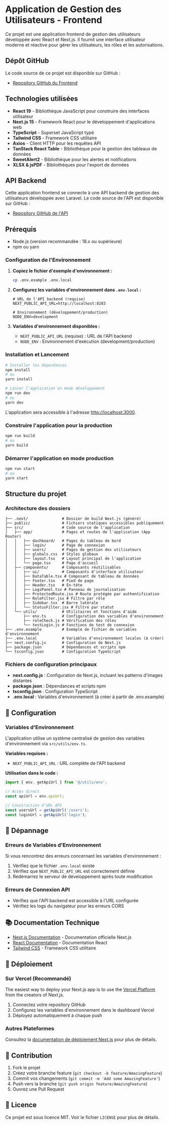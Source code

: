 # Application de Gestion des Utilisateurs - Frontend

Ce projet est une application frontend de gestion des utilisateurs développée avec React et Next.js. Il fournit une interface utilisateur moderne et réactive pour gérer les utilisateurs, les rôles et les autorisations.

## Dépôt GitHub

Le code source de ce projet est disponible sur GitHub :
- [Repository GitHub du Frontend](https://github.com/Emman225/user-management-frontend.git)

## Technologies utilisées

- **React 19** - Bibliothèque JavaScript pour construire des interfaces utilisateur
- **Next.js 15** - Framework React pour le développement d'applications web
- **TypeScript** - Superset JavaScript typé
- **Tailwind CSS** - Framework CSS utilitaire
- **Axios** - Client HTTP pour les requêtes API
- **TanStack React Table** - Bibliothèque pour la gestion des tableaux de données
- **SweetAlert2** - Bibliothèque pour les alertes et notifications
- **XLSX & jsPDF** - Bibliothèques pour l'export de données

## API Backend

Cette application frontend se connecte à une API backend de gestion des utilisateurs développée avec Laravel. Le code source de l'API est disponible sur GitHub :

- [Repository GitHub de l'API](https://github.com/Emman225/user-management-api.git)

## Prérequis

- Node.js (version recommandée : 18.x ou supérieure)
- npm ou yarn

### Configuration de l'Environnement

1. **Copiez le fichier d'exemple d'environnement :**
   ```bash
   cp .env.example .env.local
   ```

2. **Configurez les variables d'environnement dans `.env.local` :**
   ```env
   # URL de l'API backend (requise)
   NEXT_PUBLIC_API_URL=http://localhost:8283
   
   # Environnement (développement/production)
   NODE_ENV=development
   ```

3. **Variables d'environnement disponibles :**
   - `NEXT_PUBLIC_API_URL` (requise) : URL de l'API backend
   - `NODE_ENV` : Environnement d'exécution (development/production)

### Installation et Lancement

```bash
# Installer les dépendances
npm install
# ou
yarn install

# Lancer l'application en mode développement
npm run dev
# ou
yarn dev
```

L'application sera accessible à l'adresse [http://localhost:3000](http://localhost:3000).

### Construire l'application pour la production

```bash
npm run build
# ou
yarn build
```

### Démarrer l'application en mode production

```bash
npm run start
# ou
yarn start
```

## Structure du projet

### Architecture des dossiers

```
├── .next/               # Dossier de build Next.js (généré)
├── public/              # Fichiers statiques accessibles publiquement
├── src/                 # Code source de l'application
│   ├── app/             # Pages et routes de l'application (App Router)
│   │   ├── dashboard/   # Pages du tableau de bord
│   │   ├── login/       # Page de connexion
│   │   ├── users/       # Pages de gestion des utilisateurs
│   │   ├── globals.css  # Styles globaux
│   │   ├── layout.tsx   # Layout principal de l'application
│   │   └── page.tsx     # Page d'accueil
│   ├── components/      # Composants réutilisables
│   │   ├── ui/          # Composants d'interface utilisateur
│   │   ├── DataTable.tsx # Composant de tableau de données
│   │   ├── Footer.tsx   # Pied de page
│   │   ├── Header.tsx   # En-tête
│   │   ├── LogsPanel.tsx # Panneau de journalisation
│   │   ├── ProtectedRoute.jsx # Route protégée par authentification
│   │   ├── RoleFilter.jsx # Filtre par rôle
│   │   ├── Sidebar.tsx  # Barre latérale
│   │   └── StatusFilter.jsx # Filtre par statut
│   └── utils/           # Utilitaires et fonctions d'aide
│       ├── env.ts       # Configuration des variables d'environnement
│       ├── roleCheck.js # Vérification des rôles
│       └── testLogin.js # Fonctions de test de connexion
├── .env.example         # Exemple de fichier de variables d'environnement
├── .env.local           # Variables d'environnement locales (à créer)
├── next.config.js       # Configuration de Next.js
├── package.json         # Dépendances et scripts npm
└── tsconfig.json        # Configuration TypeScript
```

### Fichiers de configuration principaux

- **next.config.js** : Configuration de Next.js, incluant les patterns d'images distantes
- **package.json** : Dépendances et scripts npm
- **tsconfig.json** : Configuration TypeScript
- **.env.local** : Variables d'environnement (à créer à partir de .env.example)

## 🔧 Configuration

### Variables d'Environnement

L'application utilise un système centralisé de gestion des variables d'environnement via `src/utils/env.ts`. 

**Variables requises :**
- `NEXT_PUBLIC_API_URL` : URL complète de l'API backend

**Utilisation dans le code :**
```typescript
import { env, getApiUrl } from '@/utils/env';

// Accès direct
const apiUrl = env.apiUrl;

// Construction d'URL API
const usersUrl = getApiUrl('/users');
const loginUrl = getApiUrl('login');
```

## 🚨 Dépannage

### Erreurs de Variables d'Environnement

Si vous rencontrez des erreurs concernant les variables d'environnement :

1. Vérifiez que le fichier `.env.local` existe
2. Vérifiez que `NEXT_PUBLIC_API_URL` est correctement définie
3. Redémarrez le serveur de développement après toute modification

### Erreurs de Connexion API

- Vérifiez que l'API backend est accessible à l'URL configurée
- Vérifiez les logs du navigateur pour les erreurs CORS

## 📚 Documentation Technique

- [Next.js Documentation](https://nextjs.org/docs) - Documentation officielle Next.js
- [React Documentation](https://react.dev) - Documentation React
- [Tailwind CSS](https://tailwindcss.com) - Framework CSS utilitaire

## 🚀 Déploiement

### Sur Vercel (Recommandé)

The easiest way to deploy your Next.js app is to use the [Vercel Platform](https://vercel.com/new?utm_medium=default-template&filter=next.js&utm_source=create-next-app&utm_campaign=create-next-app-readme) from the creators of Next.js.

1. Connectez votre repository GitHub
2. Configurez les variables d'environnement dans le dashboard Vercel
3. Déployez automatiquement à chaque push

### Autres Plateformes

Consultez la [documentation de déploiement Next.js](https://nextjs.org/docs/app/building-your-application/deploying) pour plus de détails.

## 🤝 Contribution

1. Fork le projet
2. Créez votre branche feature (`git checkout -b feature/AmazingFeature`)
3. Commit vos changements (`git commit -m 'Add some AmazingFeature'`)
4. Push vers la branche (`git push origin feature/AmazingFeature`)
5. Ouvrez une Pull Request

## 📝 Licence

Ce projet est sous licence MIT. Voir le fichier `LICENSE` pour plus de détails.
